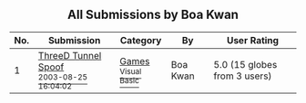 ﻿<div align="center">

## All Submissions by Boa Kwan

</div>

No.  | Submission | Category | By   | User Rating
---- | ---------- | -------- | ---- | -----------
1 | [ThreeD Tunnel Spoof<br /><sup>2003-08-25 16:04:02</sup>](https://github.com/Planet-Source-Code/boa-kwan-threed-tunnel-spoof__1-47980) | [Games<br /><sup>Visual Basic</sup>](../ByCategory/games__1-38.md) | Boa Kwan | 5.0 (15 globes from 3 users)
